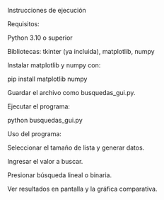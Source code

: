 Instrucciones de ejecución

Requisitos:

Python 3.10 o superior

Bibliotecas: tkinter (ya incluida), matplotlib, numpy

Instalar matplotlib y numpy con:

pip install matplotlib numpy

Guardar el archivo como busquedas_gui.py.

Ejecutar el programa:

python busquedas_gui.py

Uso del programa:

Seleccionar el tamaño de lista y generar datos.

Ingresar el valor a buscar.

Presionar búsqueda lineal o binaria.

Ver resultados en pantalla y la gráfica comparativa.
